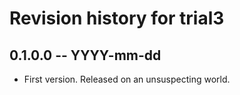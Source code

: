 # Revision history for trial3

## 0.1.0.0 -- YYYY-mm-dd

* First version. Released on an unsuspecting world.
